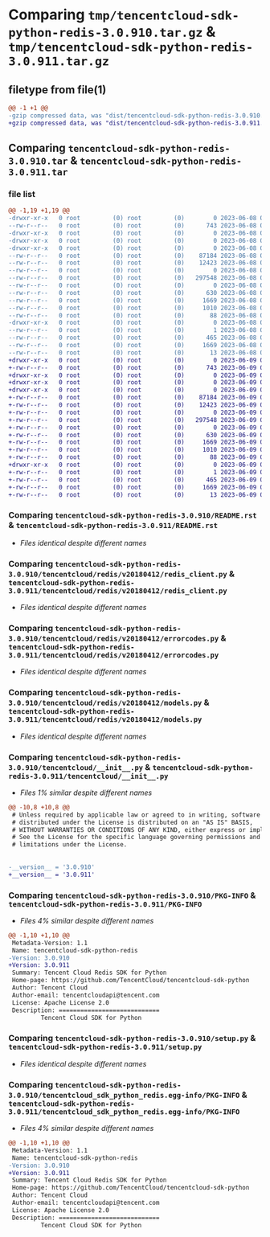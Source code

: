 # Comparing `tmp/tencentcloud-sdk-python-redis-3.0.910.tar.gz` & `tmp/tencentcloud-sdk-python-redis-3.0.911.tar.gz`

## filetype from file(1)

```diff
@@ -1 +1 @@
-gzip compressed data, was "dist/tencentcloud-sdk-python-redis-3.0.910.tar", last modified: Thu Jun  8 09:17:25 2023, max compression
+gzip compressed data, was "dist/tencentcloud-sdk-python-redis-3.0.911.tar", last modified: Fri Jun  9 02:25:01 2023, max compression
```

## Comparing `tencentcloud-sdk-python-redis-3.0.910.tar` & `tencentcloud-sdk-python-redis-3.0.911.tar`

### file list

```diff
@@ -1,19 +1,19 @@
-drwxr-xr-x   0 root         (0) root         (0)        0 2023-06-08 09:17:25.000000 tencentcloud-sdk-python-redis-3.0.910/
--rw-r--r--   0 root         (0) root         (0)      743 2023-06-08 09:17:25.000000 tencentcloud-sdk-python-redis-3.0.910/README.rst
-drwxr-xr-x   0 root         (0) root         (0)        0 2023-06-08 09:17:25.000000 tencentcloud-sdk-python-redis-3.0.910/tencentcloud/
-drwxr-xr-x   0 root         (0) root         (0)        0 2023-06-08 09:17:25.000000 tencentcloud-sdk-python-redis-3.0.910/tencentcloud/redis/
-drwxr-xr-x   0 root         (0) root         (0)        0 2023-06-08 09:17:25.000000 tencentcloud-sdk-python-redis-3.0.910/tencentcloud/redis/v20180412/
--rw-r--r--   0 root         (0) root         (0)    87184 2023-06-08 09:17:25.000000 tencentcloud-sdk-python-redis-3.0.910/tencentcloud/redis/v20180412/redis_client.py
--rw-r--r--   0 root         (0) root         (0)    12423 2023-06-08 09:17:25.000000 tencentcloud-sdk-python-redis-3.0.910/tencentcloud/redis/v20180412/errorcodes.py
--rw-r--r--   0 root         (0) root         (0)        0 2023-06-08 09:17:25.000000 tencentcloud-sdk-python-redis-3.0.910/tencentcloud/redis/v20180412/__init__.py
--rw-r--r--   0 root         (0) root         (0)   297548 2023-06-08 09:17:25.000000 tencentcloud-sdk-python-redis-3.0.910/tencentcloud/redis/v20180412/models.py
--rw-r--r--   0 root         (0) root         (0)        0 2023-06-08 09:17:25.000000 tencentcloud-sdk-python-redis-3.0.910/tencentcloud/redis/__init__.py
--rw-r--r--   0 root         (0) root         (0)      630 2023-06-08 09:17:25.000000 tencentcloud-sdk-python-redis-3.0.910/tencentcloud/__init__.py
--rw-r--r--   0 root         (0) root         (0)     1669 2023-06-08 09:17:25.000000 tencentcloud-sdk-python-redis-3.0.910/PKG-INFO
--rw-r--r--   0 root         (0) root         (0)     1010 2023-06-08 09:17:25.000000 tencentcloud-sdk-python-redis-3.0.910/setup.py
--rw-r--r--   0 root         (0) root         (0)       88 2023-06-08 09:17:25.000000 tencentcloud-sdk-python-redis-3.0.910/setup.cfg
-drwxr-xr-x   0 root         (0) root         (0)        0 2023-06-08 09:17:25.000000 tencentcloud-sdk-python-redis-3.0.910/tencentcloud_sdk_python_redis.egg-info/
--rw-r--r--   0 root         (0) root         (0)        1 2023-06-08 09:17:25.000000 tencentcloud-sdk-python-redis-3.0.910/tencentcloud_sdk_python_redis.egg-info/dependency_links.txt
--rw-r--r--   0 root         (0) root         (0)      465 2023-06-08 09:17:25.000000 tencentcloud-sdk-python-redis-3.0.910/tencentcloud_sdk_python_redis.egg-info/SOURCES.txt
--rw-r--r--   0 root         (0) root         (0)     1669 2023-06-08 09:17:25.000000 tencentcloud-sdk-python-redis-3.0.910/tencentcloud_sdk_python_redis.egg-info/PKG-INFO
--rw-r--r--   0 root         (0) root         (0)       13 2023-06-08 09:17:25.000000 tencentcloud-sdk-python-redis-3.0.910/tencentcloud_sdk_python_redis.egg-info/top_level.txt
+drwxr-xr-x   0 root         (0) root         (0)        0 2023-06-09 02:25:01.000000 tencentcloud-sdk-python-redis-3.0.911/
+-rw-r--r--   0 root         (0) root         (0)      743 2023-06-09 02:25:01.000000 tencentcloud-sdk-python-redis-3.0.911/README.rst
+drwxr-xr-x   0 root         (0) root         (0)        0 2023-06-09 02:25:01.000000 tencentcloud-sdk-python-redis-3.0.911/tencentcloud/
+drwxr-xr-x   0 root         (0) root         (0)        0 2023-06-09 02:25:01.000000 tencentcloud-sdk-python-redis-3.0.911/tencentcloud/redis/
+drwxr-xr-x   0 root         (0) root         (0)        0 2023-06-09 02:25:01.000000 tencentcloud-sdk-python-redis-3.0.911/tencentcloud/redis/v20180412/
+-rw-r--r--   0 root         (0) root         (0)    87184 2023-06-09 02:25:01.000000 tencentcloud-sdk-python-redis-3.0.911/tencentcloud/redis/v20180412/redis_client.py
+-rw-r--r--   0 root         (0) root         (0)    12423 2023-06-09 02:25:01.000000 tencentcloud-sdk-python-redis-3.0.911/tencentcloud/redis/v20180412/errorcodes.py
+-rw-r--r--   0 root         (0) root         (0)        0 2023-06-09 02:25:01.000000 tencentcloud-sdk-python-redis-3.0.911/tencentcloud/redis/v20180412/__init__.py
+-rw-r--r--   0 root         (0) root         (0)   297548 2023-06-09 02:25:01.000000 tencentcloud-sdk-python-redis-3.0.911/tencentcloud/redis/v20180412/models.py
+-rw-r--r--   0 root         (0) root         (0)        0 2023-06-09 02:25:01.000000 tencentcloud-sdk-python-redis-3.0.911/tencentcloud/redis/__init__.py
+-rw-r--r--   0 root         (0) root         (0)      630 2023-06-09 02:25:01.000000 tencentcloud-sdk-python-redis-3.0.911/tencentcloud/__init__.py
+-rw-r--r--   0 root         (0) root         (0)     1669 2023-06-09 02:25:01.000000 tencentcloud-sdk-python-redis-3.0.911/PKG-INFO
+-rw-r--r--   0 root         (0) root         (0)     1010 2023-06-09 02:25:01.000000 tencentcloud-sdk-python-redis-3.0.911/setup.py
+-rw-r--r--   0 root         (0) root         (0)       88 2023-06-09 02:25:01.000000 tencentcloud-sdk-python-redis-3.0.911/setup.cfg
+drwxr-xr-x   0 root         (0) root         (0)        0 2023-06-09 02:25:01.000000 tencentcloud-sdk-python-redis-3.0.911/tencentcloud_sdk_python_redis.egg-info/
+-rw-r--r--   0 root         (0) root         (0)        1 2023-06-09 02:25:01.000000 tencentcloud-sdk-python-redis-3.0.911/tencentcloud_sdk_python_redis.egg-info/dependency_links.txt
+-rw-r--r--   0 root         (0) root         (0)      465 2023-06-09 02:25:01.000000 tencentcloud-sdk-python-redis-3.0.911/tencentcloud_sdk_python_redis.egg-info/SOURCES.txt
+-rw-r--r--   0 root         (0) root         (0)     1669 2023-06-09 02:25:01.000000 tencentcloud-sdk-python-redis-3.0.911/tencentcloud_sdk_python_redis.egg-info/PKG-INFO
+-rw-r--r--   0 root         (0) root         (0)       13 2023-06-09 02:25:01.000000 tencentcloud-sdk-python-redis-3.0.911/tencentcloud_sdk_python_redis.egg-info/top_level.txt
```

### Comparing `tencentcloud-sdk-python-redis-3.0.910/README.rst` & `tencentcloud-sdk-python-redis-3.0.911/README.rst`

 * *Files identical despite different names*

### Comparing `tencentcloud-sdk-python-redis-3.0.910/tencentcloud/redis/v20180412/redis_client.py` & `tencentcloud-sdk-python-redis-3.0.911/tencentcloud/redis/v20180412/redis_client.py`

 * *Files identical despite different names*

### Comparing `tencentcloud-sdk-python-redis-3.0.910/tencentcloud/redis/v20180412/errorcodes.py` & `tencentcloud-sdk-python-redis-3.0.911/tencentcloud/redis/v20180412/errorcodes.py`

 * *Files identical despite different names*

### Comparing `tencentcloud-sdk-python-redis-3.0.910/tencentcloud/redis/v20180412/models.py` & `tencentcloud-sdk-python-redis-3.0.911/tencentcloud/redis/v20180412/models.py`

 * *Files identical despite different names*

### Comparing `tencentcloud-sdk-python-redis-3.0.910/tencentcloud/__init__.py` & `tencentcloud-sdk-python-redis-3.0.911/tencentcloud/__init__.py`

 * *Files 1% similar despite different names*

```diff
@@ -10,8 +10,8 @@
 # Unless required by applicable law or agreed to in writing, software
 # distributed under the License is distributed on an "AS IS" BASIS,
 # WITHOUT WARRANTIES OR CONDITIONS OF ANY KIND, either express or implied.
 # See the License for the specific language governing permissions and
 # limitations under the License.
 
 
-__version__ = '3.0.910'
+__version__ = '3.0.911'
```

### Comparing `tencentcloud-sdk-python-redis-3.0.910/PKG-INFO` & `tencentcloud-sdk-python-redis-3.0.911/PKG-INFO`

 * *Files 4% similar despite different names*

```diff
@@ -1,10 +1,10 @@
 Metadata-Version: 1.1
 Name: tencentcloud-sdk-python-redis
-Version: 3.0.910
+Version: 3.0.911
 Summary: Tencent Cloud Redis SDK for Python
 Home-page: https://github.com/TencentCloud/tencentcloud-sdk-python
 Author: Tencent Cloud
 Author-email: tencentcloudapi@tencent.com
 License: Apache License 2.0
 Description: ============================
         Tencent Cloud SDK for Python
```

### Comparing `tencentcloud-sdk-python-redis-3.0.910/setup.py` & `tencentcloud-sdk-python-redis-3.0.911/setup.py`

 * *Files identical despite different names*

### Comparing `tencentcloud-sdk-python-redis-3.0.910/tencentcloud_sdk_python_redis.egg-info/PKG-INFO` & `tencentcloud-sdk-python-redis-3.0.911/tencentcloud_sdk_python_redis.egg-info/PKG-INFO`

 * *Files 4% similar despite different names*

```diff
@@ -1,10 +1,10 @@
 Metadata-Version: 1.1
 Name: tencentcloud-sdk-python-redis
-Version: 3.0.910
+Version: 3.0.911
 Summary: Tencent Cloud Redis SDK for Python
 Home-page: https://github.com/TencentCloud/tencentcloud-sdk-python
 Author: Tencent Cloud
 Author-email: tencentcloudapi@tencent.com
 License: Apache License 2.0
 Description: ============================
         Tencent Cloud SDK for Python
```

